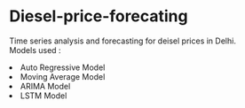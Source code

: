 # Diesel-price-forecating
Time series analysis and forecasting for deisel prices in Delhi.
<br>
Models used : 
<li>
  Auto Regressive Model
  </li>
  <li>
  Moving Average Model
  </li>
  <li>
  ARIMA Model
  </li>
  <li>
  LSTM Model
  </li>
  
